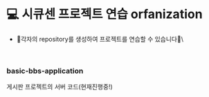 # 💻 시큐센 프로젝트 연습 orfanization
- 🌠각자의 repository를 생성하여 프로젝트를 연습할 수 있습니다🌠\
<br>

### basic-bbs-application
게시판 프로젝트의 서버 코드(현재진행중!)
